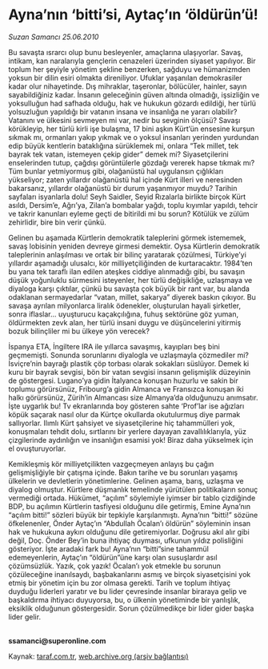 # Ayna’nın ‘bitti’si, Aytaç’ın ‘öldürün’ü!

*Suzan Samancı 25.06.2010*

<div class="yazi"><p>Bu savaşta ısrarcı olup bunu besleyenler, amaçlarına ulaşıyorlar. Savaş, intikam, kan naralarıyla gençlerin cenazeleri üzerinden siyaset yapılıyor. Bir toplum her şeyiyle yönetim şekline benzerken, sağduyu ve hümanizmden yoksun bir dilin esiri olmakta direniliyor. Ufuklar yaşanılan demokrasiler kadar olur nihayetinde. Dış mihraklar, taşeronlar, bölücüler, hainler, sayın sayabildiğiniz kadar. İnsanın geleceğinin güven altında olmadığı, işsizliğin ve yoksulluğun had safhada olduğu, hak ve hukukun gözardı edildiği, her türlü yolsuzluğun yapıldığı bir vatanın insana ve insanlığa ne yararı olabilir? Vatanını ve ülkesini sevmeyen mi var, nedir bu sevginin ölçüsü? Savaşı körükleyip, her türlü kirli işe bulaşma, 17 bini aşkın Kürt’ün ensesine kurşun sıkmak mı, ormanları yakıp yıkmak ve o yoksul insanları yerinden yurdundan edip büyük kentlerin bataklığına sürüklemek mi, onlara “Tek millet, tek bayrak tek vatan, istemeyen çekip gider” demek mi? Siyasetçilerini enselerinden tutup, çağdışı görüntülerle gözdağı vererek hapse tıkmak mı? Tüm bunlar yetmiyormuş gibi, olağanüstü hal uygulansın çığlıkları yükseliyor; zaten yıllardır olağanüstü hal içinde Kürt illeri ve neresinden bakarsanız, yıllardır olağanüstü bir durum yaşanmıyor muydu? Tarihin sayfaları isyanlarla dolu! Seyh Saidler, Seyid Rızalarla birlikte birçok Kürt asıldı, Dersim’e, Ağrı’ya, Zilan’a bombalar yağdı, toplu kıyımlar yapıldı, tehcir ve takrir kanunları eyleme geçti de bitirildi mi bu sorun? Kötülük ve zülüm zehirlidir, bire bin verir çünkü. </p>
<p>Gelinen bu aşamada Kürtlerin demokratik taleplerini görmek istememek, savaş lobisinin yeniden devreye girmesi demektir. Oysa Kürtlerin demokratik taleplerinin anlaşılması ve ortak bir bilinç yaratarak çözülmesi, Türkiye’yi yıllardır aşamadığı ulusalcı, kör milliyetçiliğinden de kurtaracaktır. 1984’ten bu yana tek taraflı ilan edilen ateşkes ciddiye alınmadığı gibi, bu savaşın düşük yoğunluklu sürmesini isteyenler, her türlü değişikliğe, uzlaşmaya ve diyaloga karşı çıktılar, çünkü bu savaşta çok büyük bir rant var, bu alanda odaklanan sermayedarlar “vatan, millet, sakarya” diyerek baskın çıkıyor. Bu savaşa ayrılan milyonlarca liralık ödenekler, oluşturulan hayali şirketler, sonra iflaslar... uyuşturucu kaçakçılığına, fuhuş sektörüne göz yuman, öldürmekten zevk alan, her türlü insani duygu ve düşüncelerini yitirmiş bozuk bilinçliler mi bu ülkeye yön verecek?</p>
<p>İspanya ETA, İngiltere IRA ile yıllarca savaşmış, kayıpları beş bini geçmemişti. Sonunda sorunlarını diyalogla ve uzlaşmayla çözmediler mi? İsviçre’nin bayrağı plastik çöp torbası olarak sokakları süslüyor. Demek ki kuru bir bayrak sevgisi, bön bir vatan sevgisi insanın gelişmişlik düzeyinin de göstergesi. Lugano’ya gidin İtalyanca konuşan huzurlu ve sakin bir toplumu görürsünüz, Fribourg’a gidin Almanca ve Fransızca konuşan iki halkı görürsünüz, Zürih’in Almancası size Almanya’da olduğunuzu anımsatır. İşte uygarlık bu! Tv ekranlarında boy gösteren sahte ‘Prof’lar ise ağızları köpük saçarak nasıl olur da Kürtçe okullarda okutulurmuş diye parmak sallıyorlar. Ilımlı Kürt şahsiyet ve siyasetçilerine hiç tahammülleri yok, konuşmaları tehdit dolu, sırtlarını bir yerlere dayayan zavallılıklarıyla, yüz çizgilerinde aydınlığın ve insanlığın esamisi yok! Biraz daha yükselmek için el ovuşturuyorlar.</p>
<p>Kemikleşmiş kör milliyetçilikten vazgeçmeyen anlayış bu çağın gelişmişliğiyle bir çatışma içinde. Bakın tarihe ve bu sorunları yaşamış ülkelerin ve devletlerin yönetimlerine. Gelinen aşama, barış, uzlaşma ve diyalog olmuştur. Kürtlere düşmanlık temelinde yürütülen politikaların sonuç vermediği ortada. Hükümet, “açılım” söylemiyle iyimser bir tablo çizdiğinde BDP, bu açılımın Kürtlerin tasfiyesi olduğunu dile getirmiş, Emine Ayna’nın “açılım bitti!” sözleri büyük bir tepkiyle karşılanmıştı. Ayna’nın “bitti!” sözüne öfkelenenler, Önder Aytaç’ın “Abdullah Öcalan’ı öldürün” söyleminin insan hak ve hukukuna aykırı olduğunu dile getiremiyorlar. Doğrusu akıl alır gibi değil, Doç. Önder Bey’in buna ihtiyaç duyması, ufkunun yıldız polisliğini gösteriyor. İşte aradaki fark bu! Ayna’nın “bitti”sine tahammül edemeyenlerin, Aytaç’ın “öldürün”üne karşı olan susuşlardır asıl çözümsüzlük. Yazık, çok yazık! Öcalan’ı yok etmekle bu sorunun çözüleceğine inanılsaydı, başbakanlarını asmış ve birçok siyasetçisini yok etmiş bir yönetim için bu zor olmasa gerekti. Tarih ve toplum ihtiyaç duyduğu liderleri yaratır ve bu lider çevresinde insanlar biraraya gelip ve başkaldırma ihtiyacı duyuyorsa, bu, o ülkenin yönetiminde bir yanlışlık, eksiklik olduğunun göstergesidir. Sorun çözülmedikçe bir lider gider başka lider gelir.</p>
<p><b><br/>ssamanci@superonline.com</b></p></div>

Kaynak: [taraf.com.tr](http://www.taraf.com.tr:80/suzan-samanci/makale-ayna-nin-bitti-si-aytac-in-oldurun-u.htm), [web.archive.org (arşiv bağlantısı)](http://web.archive.org/web/20100628140520/http://www.taraf.com.tr:80/suzan-samanci/makale-ayna-nin-bitti-si-aytac-in-oldurun-u.htm)
